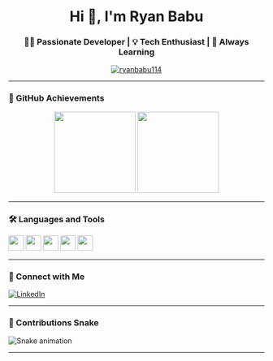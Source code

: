 <h1 align="center">Hi 👋, I'm Ryan Babu</h1>
<h3 align="center">👨‍💻 Passionate Developer | 💡 Tech Enthusiast | 🚀 Always Learning</h3>

<p align="center">
  <a href="https://github.com/ryanbabu114">
    <img src="https://komarev.com/ghpvc/?username=ryanbabu114&label=Profile%20views&color=0e75b6&style=flat" alt="ryanbabu114" />
  </a>
</p>

---

### 🚀 GitHub Achievements

<div align="center">
  <img src="https://github-readme-stats.vercel.app/api?username=ryanbabu114&show_icons=true&theme=dracula&include_all_commits=true&count_private=true" height="160" />
  <img src="https://github-readme-stats.vercel.app/api/top-langs/?username=ryanbabu114&layout=compact&theme=dracula" height="160" />
</div>

---

### 🛠️ Languages and Tools

<div align="left">
  <img src="https://cdn.jsdelivr.net/gh/devicons/devicon/icons/javascript/javascript-original.svg" height="30" />
  <img src="https://cdn.jsdelivr.net/gh/devicons/devicon/icons/typescript/typescript-original.svg" height="30" />
  <img src="https://cdn.jsdelivr.net/gh/devicons/devicon/icons/react/react-original.svg" height="30" />
  <img src="https://cdn.jsdelivr.net/gh/devicons/devicon/icons/python/python-original.svg" height="30" />
  <img src="https://cdn.jsdelivr.net/gh/devicons/devicon/icons/csharp/csharp-original.svg" height="30" />
</div>

---

### 🔗 Connect with Me

[![LinkedIn](https://img.shields.io/badge/LinkedIn-blue?style=for-the-badge&logo=linkedin&logoColor=white)](https://www.linkedin.com/in/ryan-babu-a3a6a8259/)

---

### 🐍 Contributions Snake

<img src="https://raw.githubusercontent.com/ryanbabu114/ryanbabu114/output/snake.svg" alt="Snake animation" />

---
